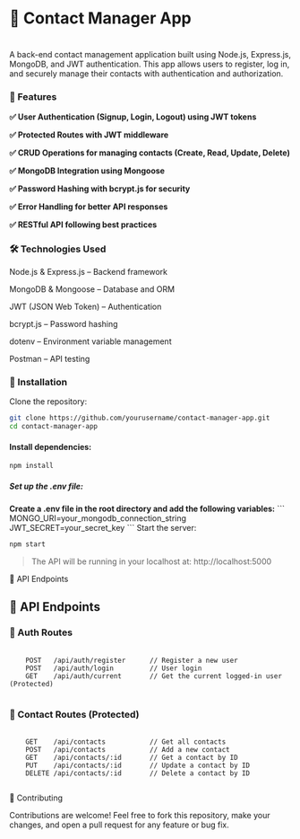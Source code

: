 <h1>📇 Contact Manager App<h1></h1>

A back-end contact management application built using Node.js, Express.js, MongoDB, and JWT authentication. 
This app allows users to register, log in, and securely manage their contacts with authentication and authorization.

<h3>🚀 Features</h3>
<b>
  
✅ User Authentication (Signup, Login, Logout) using JWT tokens


✅ Protected Routes with JWT middleware

✅ CRUD Operations for managing contacts (Create, Read, Update, Delete)

✅ MongoDB Integration using Mongoose

✅ Password Hashing with bcrypt.js for security

✅ Error Handling for better API responses

✅ RESTful API following best practices</b>

<h3>🛠️ Technologies Used</h3>

Node.js & Express.js – Backend framework

MongoDB & Mongoose – Database and ORM

JWT (JSON Web Token) – Authentication

bcrypt.js – Password hashing

dotenv – Environment variable management

Postman – API testing

<h3>📌 Installation</h3>

Clone the repository:

```bash
git clone https://github.com/yourusername/contact-manager-app.git
cd contact-manager-app
```

<h4>Install dependencies:</h4>

```bash
npm install
```

<h5>Set up the .env file:</h5>
<b>Create a .env file in the root directory and add the following variables:</b>
```
MONGO_URI=your_mongodb_connection_string
JWT_SECRET=your_secret_key
```
Start the server:

```bash
npm start
```

>The API will be running in your localhost at: http://localhost:5000

📡 API Endpoints

<h2>📡 API Endpoints</h2>

<h3>🔹 Auth Routes</h3>
<pre>
  <code>
    POST   /api/auth/register      // Register a new user
    POST   /api/auth/login         // User login
    GET    /api/auth/current       // Get the current logged-in user (Protected)
  </code>
</pre>

<h3>🔹 Contact Routes (Protected)</h3>
<pre>
  <code>
    GET    /api/contacts           // Get all contacts
    POST   /api/contacts           // Add a new contact
    GET    /api/contacts/:id       // Get a contact by ID
    PUT    /api/contacts/:id       // Update a contact by ID
    DELETE /api/contacts/:id       // Delete a contact by ID
  </code>
</pre>



🤝 Contributing

Contributions are welcome! Feel free to fork this repository, make your changes, and open a pull request for any feature or bug fix.
